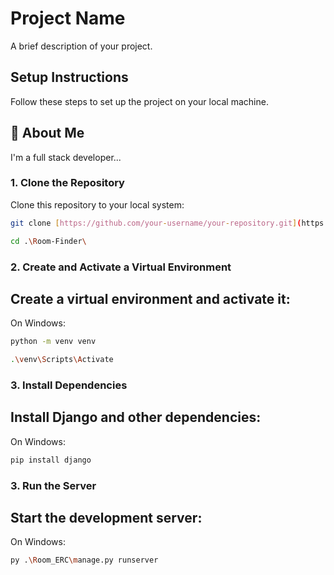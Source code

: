 # Project Name

A brief description of your project.

## Setup Instructions

Follow these steps to set up the project on your local machine.
## 🚀 About Me
I'm a full stack developer...

### 1. Clone the Repository
Clone this repository to your local system:
```bash
git clone [https://github.com/your-username/your-repository.git](https://github.com/manojbaniya68/Room-Finder.git)
```
```bash
cd .\Room-Finder\
```
### 2. Create and Activate a Virtual Environment
## Create a virtual environment and activate it:
On Windows:
```bash
python -m venv venv
```
```bash
.\venv\Scripts\Activate
```
### 3. Install Dependencies
## Install Django and other dependencies:
On Windows:
```bash
pip install django
```
### 3. Run the Server
## Start the development server:
On Windows:
```bash
py .\Room_ERC\manage.py runserver
```



